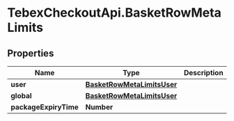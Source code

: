 # TebexCheckoutApi.BasketRowMetaLimits

## Properties

Name | Type | Description | Notes
------------ | ------------- | ------------- | -------------
**user** | [**BasketRowMetaLimitsUser**](BasketRowMetaLimitsUser.md) |  | [optional] 
**global** | [**BasketRowMetaLimitsUser**](BasketRowMetaLimitsUser.md) |  | [optional] 
**packageExpiryTime** | **Number** |  | [optional] 


